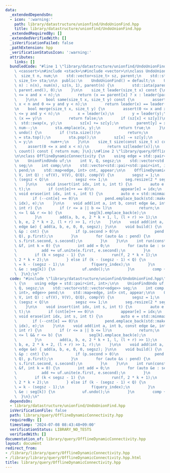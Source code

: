 ```yaml
---
data:
  _extendedDependsOn:
  - icon: ':warning:'
    path: library/datastructure/unionfind/UndoUnionFind.hpp
    title: library/datastructure/unionfind/UndoUnionFind.hpp
  _extendedRequiredBy: []
  _extendedVerifiedWith: []
  _isVerificationFailed: false
  _pathExtension: hpp
  _verificationStatusIcon: ':warning:'
  attributes:
    links: []
  bundledCode: "#line 1 \"library/datastructure/unionfind/UndoUnionFind.hpp\"\n#include\
    \ <cassert>\n#include <stack>\n#include <vector>\n\nclass UndoUnionFind {\n  \
    \  size_t n, num;\n    std::vector<size_t> sz, parent;\n    std::stack<std::pair<size_t,\
    \ size_t>> sta;\n\n  public:\n    UndoUnionFind() = default;\n    UndoUnionFind(size_t\
    \ n) : n(n), num(n), sz(n, 1), parent(n) {\n        std::iota(parent.begin(),\
    \ parent.end(), 0);\n    }\n\n    size_t leader(size_t x) const {\n        assert(0\
    \ <= x and x < n);\n        return (x == parent[x] ? x : leader(parent[x]));\n\
    \    }\n\n    bool same(size_t x, size_t y) const {\n        assert(0 <= x and\
    \ x < n and 0 <= y and y < n);\n        return leader(x) == leader(y);\n    }\n\
    \n    bool merge(size_t x, size_t y) {\n        assert(0 <= x and x < n and 0\
    \ <= y and y < n);\n        x = leader(x);\n        y = leader(y);\n        if\
    \ (x == y)\n            return false;\n        if (sz[x] < sz[y])\n          \
    \  std::swap(x, y);\n        sz[x] += sz[y];\n        parent[y] = x;\n       \
    \ num--;\n        sta.emplace(x, y);\n        return true;\n    }\n\n    void\
    \ undo() {\n        if (!sta.size())\n            return;\n        auto [x, y]\
    \ = sta.top();\n        sta.pop();\n        sz[x] -= sz[y];\n        parent[y]\
    \ = y;\n        num++;\n    }\n\n    size_t size(const size_t x) const {\n   \
    \     assert(0 <= x and x < n);\n        return sz[leader(x)];\n    }\n\n    size_t\
    \ count() const { return num; }\n};\n#line 2 \"library/query/OfflineDynamicConnectivity.hpp\"\
    \n\nclass OfflineDynamicConnectivity {\n    using edge = std::pair<int, int>;\n\
    \n    UnionFindUndo uf;\n    int V, Q, segsz;\n    std::vector<std::vector<edge>>\
    \ seg;\n    int comp;\n\n    std::vector<std::pair<std::pair<int, int>, edge>>\
    \ pend;\n    std::map<edge, int> cnt, appear;\n\n    OfflineDynamicConnectivity(int\
    \ V, int Q) : uf(V), V(V), Q(Q), comp(V) {\n        segsz = 1;\n        while\
    \ (segsz < Q)\n            segsz <<= 1;\n        seg.resize(2 * segsz - 1);\n\
    \    }\n\n    void insert(int idx, int s, int t) {\n        auto e = std::minmax(s,\
    \ t);\n        if (cnt[e]++ == 0)\n            appear[e] = idx;\n    }\n\n   \
    \ void erase(int idx, int s, int t) {\n        auto e = std::minmax(s, t);\n \
    \       if (--cnt[e] == 0)\n            pend.emplace_back(std::make_pair(appear[e],\
    \ idx), e);\n    }\n\n    void add(int a, int b, const edge &e, int k, int l,\
    \ int r) {\n        if (r <= a || b <= l)\n            return;\n        if (a\
    \ <= l && r <= b) {\n            seg[k].emplace_back(e);\n            return;\n\
    \        }\n        add(a, b, e, 2 * k + 1, l, (l + r) >> 1);\n        add(a,\
    \ b, e, 2 * k + 2, (l + r) >> 1, r);\n    }\n\n    void add(int a, int b, const\
    \ edge &e) { add(a, b, e, 0, 0, segsz); }\n\n    void build() {\n        for (auto\
    \ &p : cnt) {\n            if (p.second > 0)\n                pend.emplace_back(std::make_pair(appear[p.first],\
    \ Q), p.first);\n        }\n        for (auto &s : pend) {\n            add(s.first.first,\
    \ s.first.second, s.second);\n        }\n    }\n\n    int run(const function<void(int)>\
    \ &f, int k = 0) {\n        int add = 0;\n        for (auto &e : seg[k]) {\n \
    \           add += uf.unite(e.first, e.second);\n        }\n        comp -= add;\n\
    \        if (k < segsz - 1) {\n            run(f, 2 * k + 1);\n            run(f,\
    \ 2 * k + 2);\n        } else if (k - (segsz - 1) < Q) {\n            int query_index\
    \ = k - (segsz - 1);\n            f(query_index);\n        }\n        for (auto\
    \ &e : seg[k]) {\n            uf.undo();\n        }\n        comp += add;\n  \
    \  }\n};\n"
  code: "#include \"library/datastructure/unionfind/UndoUnionFind.hpp\"\n\nclass OfflineDynamicConnectivity\
    \ {\n    using edge = std::pair<int, int>;\n\n    UnionFindUndo uf;\n    int V,\
    \ Q, segsz;\n    std::vector<std::vector<edge>> seg;\n    int comp;\n\n    std::vector<std::pair<std::pair<int,\
    \ int>, edge>> pend;\n    std::map<edge, int> cnt, appear;\n\n    OfflineDynamicConnectivity(int\
    \ V, int Q) : uf(V), V(V), Q(Q), comp(V) {\n        segsz = 1;\n        while\
    \ (segsz < Q)\n            segsz <<= 1;\n        seg.resize(2 * segsz - 1);\n\
    \    }\n\n    void insert(int idx, int s, int t) {\n        auto e = std::minmax(s,\
    \ t);\n        if (cnt[e]++ == 0)\n            appear[e] = idx;\n    }\n\n   \
    \ void erase(int idx, int s, int t) {\n        auto e = std::minmax(s, t);\n \
    \       if (--cnt[e] == 0)\n            pend.emplace_back(std::make_pair(appear[e],\
    \ idx), e);\n    }\n\n    void add(int a, int b, const edge &e, int k, int l,\
    \ int r) {\n        if (r <= a || b <= l)\n            return;\n        if (a\
    \ <= l && r <= b) {\n            seg[k].emplace_back(e);\n            return;\n\
    \        }\n        add(a, b, e, 2 * k + 1, l, (l + r) >> 1);\n        add(a,\
    \ b, e, 2 * k + 2, (l + r) >> 1, r);\n    }\n\n    void add(int a, int b, const\
    \ edge &e) { add(a, b, e, 0, 0, segsz); }\n\n    void build() {\n        for (auto\
    \ &p : cnt) {\n            if (p.second > 0)\n                pend.emplace_back(std::make_pair(appear[p.first],\
    \ Q), p.first);\n        }\n        for (auto &s : pend) {\n            add(s.first.first,\
    \ s.first.second, s.second);\n        }\n    }\n\n    int run(const function<void(int)>\
    \ &f, int k = 0) {\n        int add = 0;\n        for (auto &e : seg[k]) {\n \
    \           add += uf.unite(e.first, e.second);\n        }\n        comp -= add;\n\
    \        if (k < segsz - 1) {\n            run(f, 2 * k + 1);\n            run(f,\
    \ 2 * k + 2);\n        } else if (k - (segsz - 1) < Q) {\n            int query_index\
    \ = k - (segsz - 1);\n            f(query_index);\n        }\n        for (auto\
    \ &e : seg[k]) {\n            uf.undo();\n        }\n        comp += add;\n  \
    \  }\n};\n"
  dependsOn:
  - library/datastructure/unionfind/UndoUnionFind.hpp
  isVerificationFile: false
  path: library/query/OfflineDynamicConnectivity.hpp
  requiredBy: []
  timestamp: '2024-07-08 08:43:48+09:00'
  verificationStatus: LIBRARY_NO_TESTS
  verifiedWith: []
documentation_of: library/query/OfflineDynamicConnectivity.hpp
layout: document
redirect_from:
- /library/library/query/OfflineDynamicConnectivity.hpp
- /library/library/query/OfflineDynamicConnectivity.hpp.html
title: library/query/OfflineDynamicConnectivity.hpp
---
```

